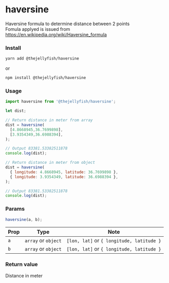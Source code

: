 # haversine
Haversine formula to determine distance between 2 points   
Fomula applyed is issued from https://en.wikipedia.org/wiki/Haversine_formula


### Install
```bash
yarn add @thejellyfish/haversine
```
or
```bash
npm install @thejellyfish/haversine
```
### Usage
```javascript
import haversine from '@thejellyfish/haversine';

let dist;

// Return distance in meter from array
dist = haversine(
  [4.8668945,36.7699898], 
  [3.9354349,36.6988394],
);

// Output 83381.53382511878
console.log(dist); 

// Return distance in meter from object
dist = haversine(
  { longitude: 4.8668945, latitude: 36.7699898 }, 
  { longitude: 3.9354349, latitude: 36.6988394 },
);

// Output 83381.53382511878
console.log(dist); 
```

### Params

```javascript
haversine(a, b);
```

| Prop | Type                |  Note                                     |
|------|---------------------|-------------------------------------------|
| `a`  | `array` or `object` | `[lon, lat]` or `{ longitude, latitude }` |
| `b`  | `array` or `object` | `[lon, lat]` or `{ longitude, latitude }` |


### Return value

Distance in meter
